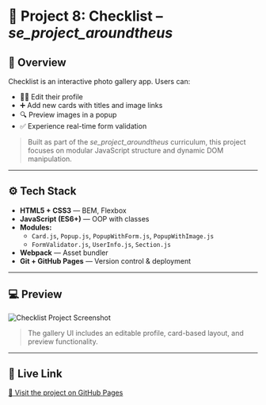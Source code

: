 # 📸 Project 8: Checklist – _se_project_aroundtheus_

## 📝 Overview

Checklist is an interactive photo gallery app. Users can:

- 🧑‍💼 Edit their profile  
- ➕ Add new cards with titles and image links  
- 🔍 Preview images in a popup  
- ✅ Experience real-time form validation  

> Built as part of the _se_project_aroundtheus_ curriculum, this project focuses on modular JavaScript structure and dynamic DOM manipulation.

---

## ⚙️ Tech Stack

- **HTML5 + CSS3** — BEM, Flexbox  
- **JavaScript (ES6+)** — OOP with classes  
- **Modules:**
  - `Card.js`, `Popup.js`, `PopupWithForm.js`, `PopupWithImage.js`  
  - `FormValidator.js`, `UserInfo.js`, `Section.js`
- **Webpack** — Asset bundler  
- **Git + GitHub Pages** — Version control & deployment  

---

## 💻 Preview

![Checklist Project Screenshot](./f41aa9a1-54da-45d8-ab09-5667bbf97d5f.png)

> The gallery UI includes an editable profile, card-based layout, and preview functionality.

---

## 🔗 Live Link

[🚀 Visit the project on GitHub Pages](https://github.com/Nilyok)
